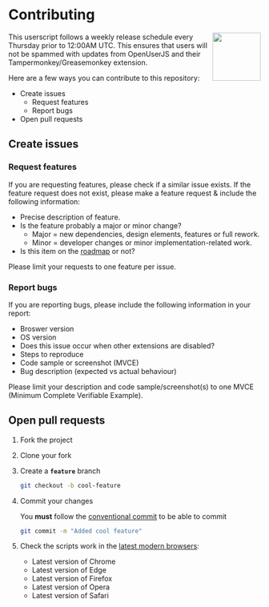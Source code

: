 # Contributing

<img align="right" src="https://cdn.jsdelivr.net/gh/SNDST00M/material-dynmap@v0.5.0/assets/icon.svg" width="96px">
This userscript follows a weekly release schedule every Thursday prior to 12:00AM UTC. This ensures that users will not be spammed with updates from OpenUserJS and their Tampermonkey/Greasemonkey extension.

Here are a few ways you can contribute to this repository:

- Create issues
  - Request features
  - Report bugs
- Open pull requests

## Create issues

### Request features

If you are requesting features, please check if a similar issue exists. If the feature request does not exist, please make a feature request & include the following information:

- Precise description of feature.
- Is the feature probably a major or minor change?
  - Major = new dependencies, design elements, features or full rework.
  - Minor = developer changes or minor implementation-related work.
- Is this item on the [roadmap] or not?

Please limit your requests to one feature per issue.

### Report bugs

If you are reporting bugs, please include the following information in your report:

- Broswer version
- OS version
- Does this issue occur when other extensions are disabled?
- Steps to reproduce
- Code sample or screenshot (MVCE)
- Bug description (expected vs actual behaviour)

Please limit your description and code sample/screenshot(s) to one MVCE (Minimum Complete Verifiable Example).

## Open pull requests

1. Fork the project

2. Clone your fork

3. Create a **`feature`** branch

   ```sh
   git checkout -b cool-feature
   ```
   
4. Commit your changes

   You **must** follow the [conventional commit][conventionalcommits] to be able to commit
   ```sh
   git commit -m "Added cool feature"
   ```

5. Check the scripts work in the [latest modern browsers][updatemybrowser]:
   - Latest version of Chrome
   - Latest version of Edge
   - Latest version of Firefox
   - Latest version of Opera
   - Latest version of Safari

<!-- Create issues -->
[roadmap]: https://github.com/SNDST00M/material-dynmap/blob/main/CHANGELOG.md#roadmap
<!-- Open pull requests -->
[conventionalcommits]: https://conventionalcommits.org/
[updatemybrowser]: https://updatemybrowser.org/
